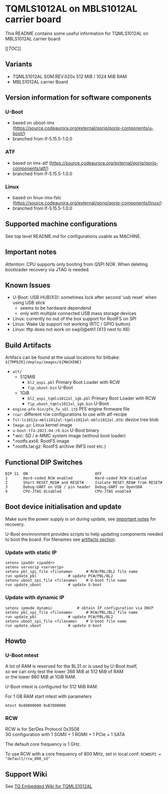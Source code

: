 # TQMLS1012AL on MBLS1012AL carrier board

This README contains some useful information for TQMLS1012AL on MBLS1012AL carrier board

[[_TOC_]]

## Variants

* TQMLS1012AL SOM REV.020x 512 MiB / 1024 MiB RAM 
* MBLS1012AL carrier Board

## Version information for software components

### U-Boot

* based on uboot-imx (https://source.codeaurora.org/external/qoriq/qoriq-components/u-boot/)
* branched from lf-5.15.5-1.0.0

### ATF

* based on imx-atf (https://source.codeaurora.org/external/qoriq/qoriq-components/atf/)
* branched from lf-5.15.5-1.0.0

### Linux

* based on linux-imx-fslc (https://source.codeaurora.org/external/qoriq/qoriq-components/linux/)
* branched from lf-5.15.5-1.0.0

## Supported machine configurations

See top level README.md for configurations usable as MACHINE.

## Important notes

*Attention*: CPU supports only booting from QSPI NOR. When deleting bootloader
recovery via JTAG is needed.

## Known Issues

* U-Boot: USB HUB(X3): sometimes lock after second 'usb reset` when using USB stick
  * seems to be hardware dependend
  * only with multiple connected USB mass storage devices
* Linux: currently no out of the box support for RootFS on SPI
* Linux: Wake Up support not working (RTC / GPIO button)
* Linux: tftp does not work on swp0@eth1 (X13 next to X6)

## Build Artifacts

Artifacs can be found at the usual locations for bitbake:
`${TMPDIR}/deploy/images/${MACHINE}`
* `atf/`
  * 512MiB
    * `bl2_qspi.pbl` Primary Boot Loader with RCW
    * `fip_uboot.bin` U-Boot
  * 1GiB
    * `bl2_qspi_tqmls1012al_1gb.pbl` Primary Boot Loader with RCW
    * `fip_uboot_tqmls1012al_1gb.bin` U-Boot
* `engine-pfe-bin/pfe_fw_sbl.itb` PFE engine firmware file
* `rcw/`: different rcw configurations to use with atf-recipe
* `fsl-ls1012a-mbls1012al-tqmls1012al-mbls1012al.dtb`: device tree blob
* `Image.gz`: Linux kernel image
* `u-boot-tfa-2021.04-r0.bin` U-Boot binary
* \*.wic: SD / e-MMC system image (without boot loader)
* \*.rootfs.ext4: RootFS image
* \*.rootfs.tar.gz: RootFS archive (NFS root etc.)

## Functional DIP Switches

```
DIP S1  ON                              OFF
1       Hard-coded RCW enabled          Hard-coded RCW disabled
2       Short RESET_REQ# and RESET#     Isolate RESET_REQ# from RESET#
3       Debug-UART on USB / pin header  Debug-UART on OpenSDA
4       CPU-JTAG disabled               CPU-JTAG enabled
```

## Boot device initialisation and update

Make sure the power supply is on during update, see [important notes](#important-notes)
for recovery.

U-Boot envinronment provides scripts to help updating components needed to boot
the board. For filenames see [artifacts section](#artifacts).

### Update with static IP

```
setenv ipaddr <ipaddr>
setenv serverip <serverip>
setenv pbl_spi_file <filename>		# RCW/PBL/BL2 file name
run update_pbl				# update PCW/PBL/BL2
setenv uboot_spi_file <filename>	# U-boot file name
run update_uboot			# update U-boot
```

### Update with dynamic IP

```
setenv ipmode dynamic			# obtain IP configuration via DHCP
setenv pbl_spi_file <filename>		# RCW/PBL/BL2 file name
run update_pbl				# update PCW/PBL/BL2
setenv uboot_spi_file <filename>	# U-boot file name
run update_uboot			# update U-boot
```

## Howto

### U-Boot mtest

A lot of RAM is reserved for the BL31 or is used by U-Boot itself,  
so we can only test the lower 368 MiB at 512 MiB of RAM  
or the lower 880 MiB at 1GiB RAM.

U-Boot mtest is configured for 512 MiB RAM.

For 1 GB RAM start mtest with parameters

`mtest 0x80000000 0xB7000000`

### RCW

RCW is for SerDes Protocol 0x3508  
3G configuration with 1 SGMII + 1 RGMII + 1 PCIe + 1 SATA

The default core frequency is 1 GHz.

To use RCW with a core frequency of 800 MHz, set in local.conf:
`RCWQSPI = "default/rcw_800_sd"`

## Support Wiki

See [TQ Embedded Wiki for TQMLS1012AL](https://support.tq-group.com/en/layerscape/tqmls1012al)
